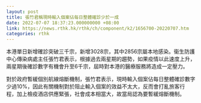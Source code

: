 ```yaml
---
layout: post
title: 張竹君稱現時輸入個案佔每日整體確診少於一成
date: 2022-07-07 18:37:23.000000000 +08:00
link: https://news.rthk.hk/rthk/ch/component/k2/1656700-20220707.htm
categories: rthk
---
```


本港單日新增確診突破三千宗，新增3028宗，其中2856宗屬本地感染。衞生防護中心傳染病處主任張竹君表示，根據過去兩星期的趨勢，如果疫情以此速度上升，兩星期後確診數字有機會升至6千宗，屆時對本港的醫療服務將造成一定壓力。

對於政府暫緩個別航線熔斷機制，張竹君表示，現時輸入個案佔每日整體確診數字少過10%，因此有關機制對於阻止輸入個案的效益不太大，反而會打亂旅客行程，加上檢疫酒店供應緊張，社會成本相當大，故當局認為要暫緩熔斷機制。
